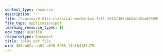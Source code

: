 ```yaml
---
content_type: resource
description: ''
file: /courses/8-01sc-classical-mechanics-fall-2016/386cb62ada81a690095511b104163d75_QCA3zOe2xdA.pdf
file_type: application/pdf
learning_resource_types: []
ocw_type: OCWFile
resourcetype: Document
title: 3play pdf file
uid: 386cb62a-da81-a690-0955-11b104163d75
---
```

